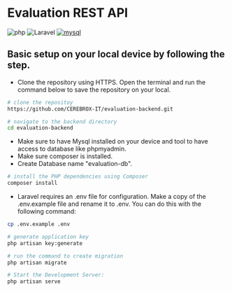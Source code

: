 # Evaluation REST API
![php](https://img.shields.io/badge/php-%fcc803.svg?style=for-the-badge&logo=php&logoColor=white)
![Laravel](https://img.shields.io/badge/laravel-%23FF2D20.svg?style=for-the-badge&logo=laravel&logoColor=white)
[![mysql](https://img.shields.io/badge/mysql-2d97d2?style=for-the-badge&logo=mysql&logoColor=orange)](https://www.mysql.com/)
## Basic setup on your local device by following the step.

- Clone the repository using HTTPS. Open the terminal and run the command below to save the repository on your local.

```bash
# clone the repositoy
https://github.com/CEREBROX-IT/evaluation-backend.git

# navigate to the backend directory
cd evaluation-backend
```
- Make sure to have Mysql installed on your device and tool to have access to database like phpmyadmin.
- Make sure composer is installed.
- Create Database name "evaluation-db".

```bash
# install the PHP dependencies using Composer
composer install
```

- Laravel requires an .env file for configuration. Make a copy of the .env.example file and rename it to .env. You can do this with the following command:
```bash
cp .env.example .env
```

```bash
# generate application key
php artisan key:generate

# run the command to create migration
php artisan migrate

# Start the Development Server:
php artisan serve
```

